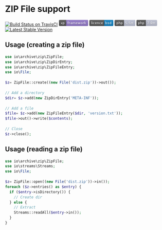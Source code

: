 ZIP File support
================

[![Build Status on TravisCI](https://secure.travis-ci.org/xp-framework/zip.svg)](http://travis-ci.org/xp-framework/zip)
[![XP Framework Module](https://raw.githubusercontent.com/xp-framework/web/master/static/xp-framework-badge.png)](https://github.com/xp-framework/core)
[![BSD Licence](https://raw.githubusercontent.com/xp-framework/web/master/static/licence-bsd.png)](https://github.com/xp-framework/core/blob/master/LICENCE.md)
[![Required PHP 5.5+](https://raw.githubusercontent.com/xp-framework/web/master/static/php-5_5plus.png)](http://php.net/)
[![Supports PHP 7.0+](https://raw.githubusercontent.com/xp-framework/web/master/static/php-7_0plus.png)](http://php.net/)
[![Latest Stable Version](https://poser.pugx.org/xp-framework/zip/version.png)](https://packagist.org/packages/xp-framework/zip)

Usage (creating a zip file)
---------------------------

```php
use io\archive\zip\ZipFile;
use io\archive\zip\ZipDirEntry;
use io\archive\zip\ZipFileEntry;
use io\File;

$z= ZipFile::create((new File('dist.zip'))->out());

// Add a directory
$dir= $z->add(new ZipDirEntry('META-INF'));

// Add a file
$file= $z->add(new ZipFileEntry($dir, 'version.txt'));
$file->out()->write($contents);

// Close
$z->close();
```

Usage (reading a zip file)
--------------------------

```php
use io\archive\zip\ZipFile;
use io\streams\Streams;
use io\File;

$z= ZipFile::open((new File('dist.zip'))->in());
foreach ($z->entries() as $entry) {
  if ($entry->isDirectory()) {
    // Create dir
  } else {
    // Extract
    Streams::readAll($entry->in());
  }
}
```